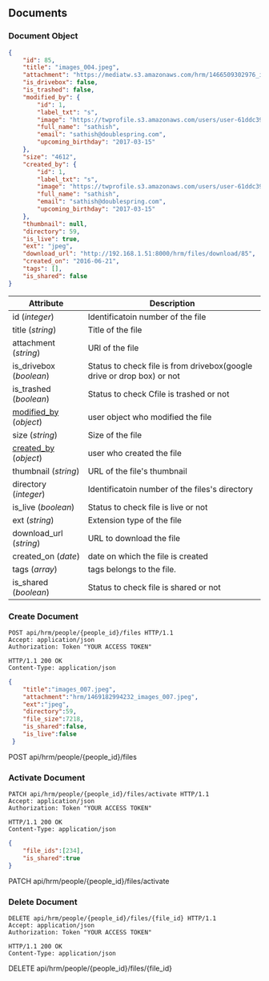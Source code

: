 ## Documents 

### Document Object

```json
{
    "id": 85,
    "title": "images_004.jpeg",
    "attachment": "https://mediatw.s3.amazonaws.com/hrm/1466509302976_images_004.jpeg?Signature=Fx1mcacqtpi%2B7YpbIY5LejDFLjc%3D&Expires=1469185988&AWSAccessKeyId=AKIAJ3L5LCTCJXCFVTYA",
    "is_drivebox": false,
    "is_trashed": false,
    "modified_by": {
        "id": 1,
        "label_txt": "s",
        "image": "https://twprofile.s3.amazonaws.com/users/user-61ddc395-8145-493c-a72f-df70ac205783-image.jpg",
        "full_name": "sathish",
        "email": "sathish@doublespring.com",
        "upcoming_birthday": "2017-03-15"
    },
    "size": "4612",
    "created_by": {
        "id": 1,
        "label_txt": "s",
        "image": "https://twprofile.s3.amazonaws.com/users/user-61ddc395-8145-493c-a72f-df70ac205783-image.jpg",
        "full_name": "sathish",
        "email": "sathish@doublespring.com",
        "upcoming_birthday": "2017-03-15"
    },
    "thumbnail": null,
    "directory": 59,
    "is_live": true,
    "ext": "jpeg",
    "download_url": "http://192.168.1.51:8000/hrm/files/download/85",
    "created_on": "2016-06-21",
    "tags": [],
    "is_shared": false
}
```

Attribute | Description 
----------| ------------
id (*integer*) | Identificatoin number of the file
title (*string*) | Title of the file
attachment (*string*) | URl of the file
is_drivebox (*boolean*) | Status to check file is from drivebox(google drive or drop box) or not
is_trashed (*boolean*) | Status to check Cfile is trashed or not
[modified_by](#user-object) (*object*) | user object who modified the file
size (*string*) | Size of the file
[created_by](#user-object) (*object*) | user who created the file
thumbnail (*string*) | URL of the file's thumbnail
directory (*integer*) | Identificatoin number of the files's directory
is_live (*boolean*) | Status to check file is live or not
ext (*string*) | Extension type of the file
download_url (*string*) | URL to download the file
created_on (*date*) | date on which the file is created
tags (*array*) | tags belongs to the file.
is_shared (*boolean*) | Status to check file is shared or not

### Create Document


```http
POST api/hrm/people/{people_id}/files HTTP/1.1
Accept: application/json
Authorization: Token "YOUR ACCESS TOKEN"

HTTP/1.1 200 OK
Content-Type: application/json
```

```json
{
 	"title":"images_007.jpeg",
 	"attachment":"hrm/1469182994232_images_007.jpeg",
 	"ext":"jpeg",
 	"directory":59,
 	"file_size":7218,
 	"is_shared":false,
 	"is_live":false
 }
 ```

<aside>POST  api/hrm/people/{people_id}/files</aside>

### Activate Document

```http
PATCH api/hrm/people/{people_id}/files/activate HTTP/1.1
Accept: application/json
Authorization: Token "YOUR ACCESS TOKEN"

HTTP/1.1 200 OK
Content-Type: application/json
```

```json
{
 	"file_ids":[234],
 	"is_shared":true
}
```

<aside>PATCH api/hrm/people/{people_id}/files/activate</aside>


### Delete Document

```http
DELETE api/hrm/people/{people_id}/files/{file_id} HTTP/1.1
Accept: application/json
Authorization: Token "YOUR ACCESS TOKEN"

HTTP/1.1 200 OK
Content-Type: application/json
```

<aside>DELETE api/hrm/people/{people_id}/files/{file_id}</aside>

